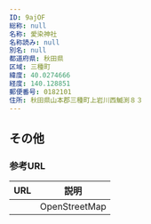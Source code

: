 ```yaml
---
ID: 9ajOF
総称: null
名称: 愛染神社
名称読み: null
別名: null
都道府県: 秋田県
区域: 三種町
緯度: 40.0274666
経度: 140.128851
郵便番号: 0182101
住所: 秋田県山本郡三種町上岩川西鰄渕８３
---
```


## その他

### 参考URL

| URL | 説明          |
| --- | ------------- |
|     | OpenStreetMap |
